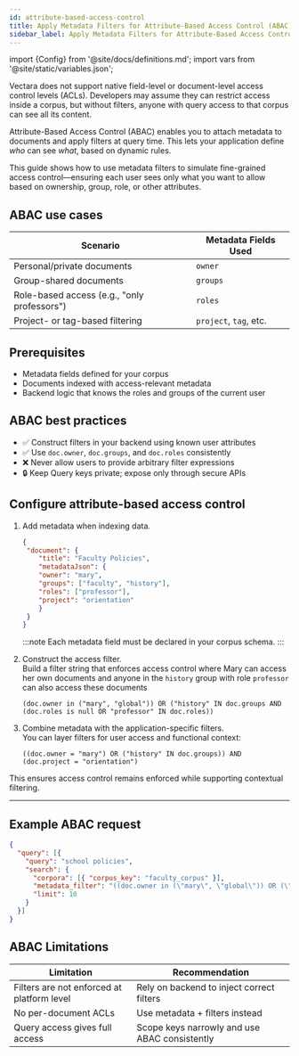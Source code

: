 ```yaml
---
id: attribute-based-access-control
title: Apply Metadata Filters for Attribute-Based Access Control (ABAC)
sidebar_label: Apply Metadata Filters for Attribute-Based Access Control (ABAC)
---
```


import {Config} from '@site/docs/definitions.md';
import vars from '@site/static/variables.json';

Vectara does not support native field-level or document-level access control 
levels (ACLs). Developers may assume they can restrict access inside a corpus, 
but without filters, anyone with query access to that corpus can see all its 
content.

Attribute-Based Access Control (ABAC) enables you to 
attach metadata to documents and apply filters at query time. This lets your 
application define *who* can see *what*, based on dynamic rules.

This guide shows how to use metadata filters to simulate fine-grained access 
control—ensuring each user sees only what you want to allow based on 
ownership, group, role, or other attributes.


## ABAC use cases

| **Scenario**                                  | **Metadata Fields Used**              |
|-----------------------------------------------|----------------------------------------|
| Personal/private documents                    | `owner`                                |
| Group-shared documents                        | `groups`                               |
| Role-based access (e.g., "only professors")   | `roles`                                |
| Project- or tag-based filtering               | `project`, `tag`, etc.                 |

## Prerequisites

- Metadata fields defined for your corpus
- Documents indexed with access-relevant metadata
- Backend logic that knows the roles and groups of the current user

## ABAC best practices

- ✅ Construct filters in your backend using known user attributes
- ✅ Use `doc.owner`, `doc.groups`, and `doc.roles` consistently
- ❌ Never allow users to provide arbitrary filter expressions
- 🔒 Keep Query keys private; expose only through secure APIs

## Configure attribute-based access control

1. Add metadata when indexing data.
    ```json
    {
     "document": {
        "title": "Faculty Policies",
        "metadataJson": {
        "owner": "mary",
        "groups": ["faculty", "history"],
        "roles": ["professor"],
        "project": "orientation"
        }
     }
    }
    ```

    :::note
    Each metadata field must be declared in your corpus schema.
    :::

2. Construct the access filter.  
   Build a filter string that enforces access control where Mary can access 
   her own documents and anyone in the `history` group with role `professor` 
   can also access these documents

    `(doc.owner in ("mary", "global")) OR ("history" IN doc.groups AND (doc.roles is null OR "professor" IN doc.roles))`

3. Combine metadata with the application-specific filters.  
   You can layer filters for user access and functional context:

    `((doc.owner = "mary") OR ("history" IN doc.groups)) AND (doc.project = "orientation")`

This ensures access control remains enforced while supporting contextual filtering.

---

## Example ABAC request

```json
{
  "query": [{
    "query": "school policies",
    "search": {
      "corpora": [{ "corpus_key": "faculty_corpus" }],
      "metadata_filter": "((doc.owner in (\"mary\", \"global\")) OR (\"history\" IN doc.groups)) AND (doc.project = \"orientation\")",
      "limit": 10
    }
  }]
}
```

## ABAC Limitations

| **Limitation**                | **Recommendation**                          |
|-------------------------------|----------------------------------------------|
| Filters are not enforced at platform level | Rely on backend to inject correct filters |
| No per-document ACLs          | Use metadata + filters instead               |
| Query access gives full access | Scope keys narrowly and use ABAC consistently|
